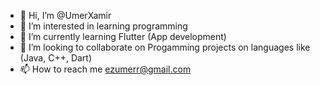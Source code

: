 - 👋 Hi, I’m @UmerXamir
- 👀 I’m interested in learning programming
- 🌱 I’m currently learning Flutter (App development)
- 💞️ I’m looking to collaborate on Progamming projects on languages like (Java, C++, Dart)
- 📫 How to reach me ezumerr@gmail.com

<!---
UmerXamir/UmerXamir is a ✨ special ✨ repository because its `README.md` (this file) appears on your GitHub profile.
You can click the Preview link to take a look at your changes.
--->
